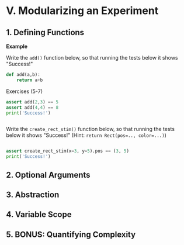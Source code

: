 # V. Modularizing an Experiment

## 1. Defining Functions

**Example**

Write the `add()` function below, so that running the tests below it shows "Success!"

```python
def add(a,b):
    return a+b
```

Exercises (5-7)
```python
assert add(2,3) == 5
assert add(4,4) == 8
print('Success!')
```

```python
```

Write the `create_rect_stim()` function below, so that running the tests below it shows "Success!"
(Hint: `return Rect(pos=.., color=...)`)
```python
```

```python
assert create_rect_stim(x=3, y=5).pos == (3, 5)
print('Success!')
```

## 2. Optional Arguments

## 3. Abstraction

## 4. Variable Scope

## 5. BONUS: Quantifying Complexity
